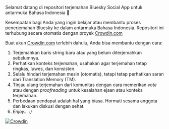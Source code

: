 Selamat datang di repositori terjemahan Bluesky Social App untuk antarmuka Bahasa Indonesia 👋

Kesempatan bagi Anda yang ingin belajar atau membantu proses penerjemahan Bluesky ke dalam antarmuka Bahasa Indonesia. Repositori ini terhubung secara otomatis dengan proyek [Crowdin.com](https://crowdin.com/project/bsky-social-id)

Buat akun [Crowdin.com](https://crowdin.com) terlebih dahulu, Anda bisa membantu dengan cara:

1. Terjemahkan baris string baru atau yang belum diterjemahkan sebelumnya.
2. Perhatikan konteks terjemahan, usahakan agar terjemahan tetap ringkas, luwes, dan konsisten.
3. Selalu hindari terjemahan mesin (otomatis), tetapi tetap perhatikan saran dari Translation Memory (TM).
4. Tinjau ulang terjemahan dari komunitas dengan cara memerikan _vote_ atau dengan _proofreading_ untuk kesalahan ejaan atau konteks terjemahan.
5. Perbedaan pendapat adalah hal yang biasa. Hormati sesama anggota dan lakukan diskusi dengan sehat.
6. _Enjoy... :)_

[![Crowdin](https://badges.crowdin.net/bsky-social-id/localized.svg)](https://crowdin.com/project/bsky-social-id)
